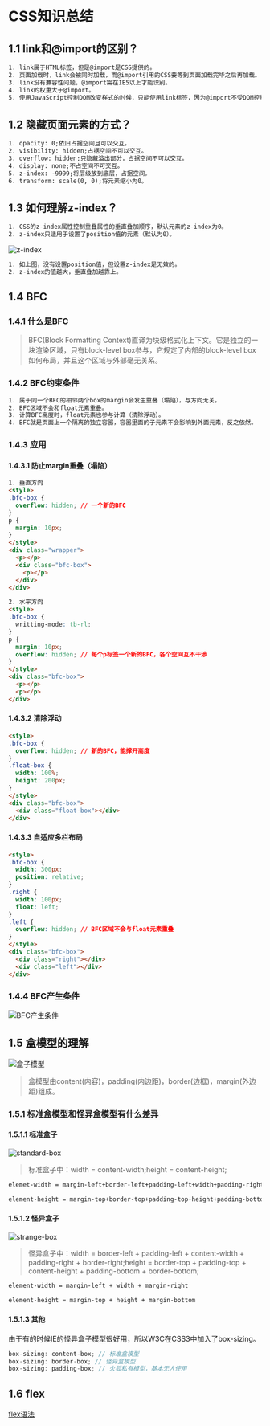# CSS知识总结

## 1.1 link和@import的区别？

```html
1. link属于HTML标签，但是@import是CSS提供的。
2. 页面加载时，link会被同时加载，而@import引用的CSS要等到页面加载完毕之后再加载。
3. link没有兼容性问题，@import需在IE5以上才能识别。
4. link的权重大于@import。
5. 使用JavaScript控制DOM改变样式的时候，只能使用link标签，因为@import不受DOM控制。
```

## 1.2 隐藏页面元素的方式？

```html
1. opacity: 0;依旧占据空间且可以交互。
2. visibility: hidden;占据空间不可以交互。
3. overflow: hidden;只隐藏溢出部分，占据空间不可以交互。
4. display: none;不占空间不可交互。
5. z-index: -9999;将层级放到底层，占据空间。
6. transform: scale(0, 0);将元素缩小为0。
```

## 1.3 如何理解z-index？

```html
1. CSS的z-index属性控制重叠属性的垂直叠加顺序，默认元素的z-index为0。
2. z-index只适用于设置了position值的元素（默认为0）。
```

![z-index](./img/z-index.jpg)

```html
1. 如上图，没有设置position值，但设置z-index是无效的。
2. z-index的值越大，垂直叠加越靠上。
```

## 1.4 BFC

### 1.4.1 什么是BFC

> BFC(Block Formatting Context)直译为块级格式化上下文。它是独立的一块渲染区域，只有block-level box参与，它规定了内部的block-level box如何布局，并且这个区域与外部毫无关系。

### 1.4.2  BFC约束条件

```html
1. 属于同一个BFC的相邻两个box的margin会发生重叠（塌陷），与方向无关。
2. BFC区域不会和float元素重叠。
3. 计算BFC高度时，float元素也参与计算（清除浮动）。
4. BFC就是页面上一个隔离的独立容器，容器里面的子元素不会影响到外面元素，反之依然。
```

### 1.4.3 应用

#### 1.4.3.1 防止margin重叠（塌陷）

```html
1. 垂直方向
<style>
.bfc-box {
  overflow: hidden; // 一个新的BFC
}
p {
  margin: 10px;
}
</style>
<div class="wrapper">
  <p></p>
  <div class="bfc-box">
    <p></p>
  </div>
</div>

2. 水平方向
<style>
.bfc-box {
  writting-mode: tb-rl;
}
p {
  margin: 10px;
  overflow: hidden; // 每个p标签一个新的BFC，各个空间互不干涉
}
</style>
<div class="bfc-box">
  <p></p>
  <p></p>
</div>
```

#### 1.4.3.2 清除浮动

```html
<style>
.bfc-box {
  overflow: hidden; // 新的BFC，能撑开高度
}
.float-box {
  width: 100%;
  height: 200px;
}
</style>
<div class="bfc-box">
  <div class="float-box"></div>
</div>
```

#### 1.4.3.3 自适应多栏布局

```html
<style>
.bfc-box {
  width: 300px;
  position: relative;
}
.right {
  width: 100px;
  float: left;
}
.left {
  overflow: hidden; // BFC区域不会与float元素重叠
}
</style>
<div class="bfc-box">
  <div class="right"></div>
  <div class="left"></div>
</div>
```

### 1.4.4 BFC产生条件

![BFC产生条件](./img/bfc.jpg)

## 1.5 盒模型的理解

![盒子模型](./img/box-module.jpg)

> 盒模型由content(内容)，padding(内边距)，border(边框)，margin(外边距)组成。

### 1.5.1 标准盒模型和怪异盒模型有什么差异

#### 1.5.1.1 标准盒子

![standard-box](./img/standard-box.jpg)

> 标准盒子中：width = content-width;height = content-height;

```html
elemet-width = margin-left+border-left+padding-left+width+padding-right+border-right+margin-right

element-height = margin-top+border-top+padding-top+height+padding-bottom+border-bottom+margin-bottom
```

#### 1.5.1.2 怪异盒子

![strange-box](./img/strange-box.jpg)

> 怪异盒子中：width = border-left + padding-left + content-width + padding-right + border-right;height = border-top + padding-top + content-height + padding-bottom + border-bottom;

```html
element-width = margin-left + width + margin-right

element-height = margin-top + height + margin-bottom
```

#### 1.5.1.3 其他

由于有的时候IE的怪异盒子模型很好用，所以W3C在CSS3中加入了box-sizing。

```js
box-sizing: content-box; // 标准盒模型
box-sizing: border-box; // 怪异盒模型
box-sizing: padding-box; // 火狐私有模型，基本无人使用
```

## 1.6 flex

[flex语法](http://www.ruanyifeng.com/blog/2015/07/flex-grammar.html)

